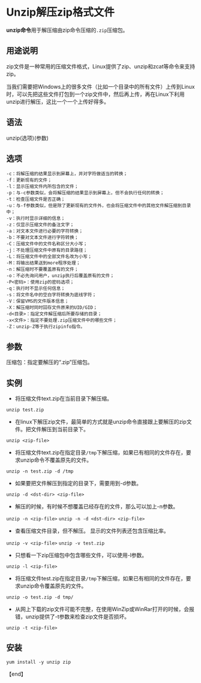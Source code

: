 Unzip解压zip格式文件
===


**unzip命令**用于解压缩由zip命令压缩的`.zip`压缩包。

## 用途说明

zip文件是一种常用的压缩文件格式，Linux提供了zip、unzip和zcat等命令来支持zip。

当我们需要把Windows上的很多文件（比如一个目录中的所有文件）上传到Linux时，可以先把这些文件打包到一个zip文件中，然后再上传，再在Linux下利用unzip进行解压，这比一个一个上传好得多。

## 语法

unzip(选项)(参数)

## 选项
```
-c：将解压缩的结果显示到屏幕上，并对字符做适当的转换；
-f：更新现有的文件；
-l：显示压缩文件内所包含的文件；
-p：与-c参数类似，会将解压缩的结果显示到屏幕上，但不会执行任何的转换；
-t：检查压缩文件是否正确；
-u：与-f参数类似，但是除了更新现有的文件外，也会将压缩文件中的其他文件解压缩到目录中；
-v：执行时显示详细的信息；
-z：仅显示压缩文件的备注文字；
-a：对文本文件进行必要的字符转换；
-b：不要对文本文件进行字符转换；
-C：压缩文件中的文件名称区分大小写；
-j：不处理压缩文件中原有的目录路径；
-L：将压缩文件中的全部文件名改为小写；
-M：将输出结果送到more程序处理；
-n：解压缩时不要覆盖原有的文件；
-o：不必先询问用户，unzip执行后覆盖原有的文件；
-P<密码>：使用zip的密码选项；
-q：执行时不显示任何信息；
-s：将文件名中的空白字符转换为底线字符；
-V：保留VMS的文件版本信息；
-X：解压缩时同时回存文件原来的UID/GID；
-d<目录>：指定文件解压缩后所要存储的目录；
-x<文件>：指定不要处理.zip压缩文件中的哪些文件；
-Z：unzip-Z等于执行zipinfo指令。
```
## 参数

压缩包：指定要解压的“.zip”压缩包。

## 实例

* 将压缩文件text.zip在当前目录下解压缩。

`unzip test.zip`

* 在linux下解压zip文件，最简单的方式就是unzip命令直接跟上要解压的zip文件。把文件解压到当前目录下。

`unzip <zip-file>`

* 将压缩文件text.zip在指定目录`/tmp`下解压缩，如果已有相同的文件存在，要求unzip命令不覆盖原先的文件。

`unzip -n test.zip -d /tmp`

* 如果要把文件解压到指定的目录下，需要用到-d参数。

`unzip -d <dst-dir> <zip-file>`

* 解压的时候，有时候不想覆盖已经存在的文件，那么可以加上-n参数。

`unzip -n <zip-file>`
`unzip -n -d <dst-dir> <zip-file>`

* 查看压缩文件目录，但不解压。
显示的文件列表还包含压缩比率。

`unzip -v <zip-file>`
`unzip -v test.zip`

* 只想看一下zip压缩包中包含哪些文件，可以使用-l参数。

`unzip -l <zip-file>`

* 将压缩文件test.zip在指定目录`/tmp`下解压缩，如果已有相同的文件存在，要求unzip命令覆盖原先的文件。

`unzip -o test.zip -d tmp/`

* 从网上下载的zip文件可能不完整，在使用WinZip或WinRar打开的时候，会报错，unzip提供了-t参数来检查zip文件是否损坏。

`unzip -t <zip-file>`

## 安装
`yum install -y unzip zip`

【end】








